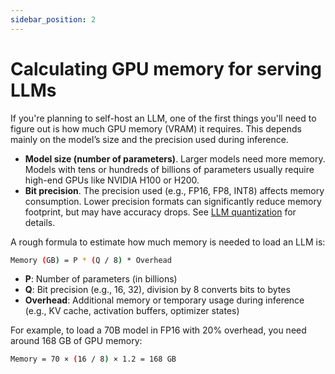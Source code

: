 ```yaml
---
sidebar_position: 2
---
```


# Calculating GPU memory for serving LLMs

If you're planning to self-host an LLM, one of the first things you'll need to figure out is how much GPU memory (VRAM) it requires. This depends mainly on the model’s size and the precision used during inference.

- **Model size (number of parameters)**. Larger models need more memory. Models with tens or hundreds of billions of parameters usually require high-end GPUs like NVIDIA H100 or H200.
- **Bit precision**. The precision used (e.g., FP16, FP8, INT8) affects memory consumption. Lower precision formats can significantly reduce memory footprint, but may have accuracy drops. See [LLM quantization](/getting-started/llm-quantization) for details.

A rough formula to estimate how much memory is needed to load an LLM is:

```bash
Memory (GB) = P * (Q / 8) * Overhead
```

- **P**: Number of parameters (in billions)
- **Q**: Bit precision (e.g., 16, 32), division by 8 converts bits to bytes
- **Overhead**: Additional memory or temporary usage during inference (e.g., KV cache, activation buffers, optimizer states)

For example, to load a 70B model in FP16 with 20% overhead, you need around 168 GB of GPU memory:

```bash
Memory = 70 × (16 / 8) × 1.2 = 168 GB
```